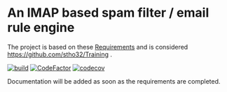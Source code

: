 # An IMAP based spam filter / email rule engine

The project is based on these [Requirements](Documentation/Requirements.md) and is considered https://github.com/stho32/Training .

[![build](https://github.com/stho32/CH021-Console-Linux-CSharp-001/actions/workflows/dotnet.yml/badge.svg)](https://github.com/stho32/CH021-Console-Linux-CSharp-001/actions/workflows/dotnet.yml) [![CodeFactor](https://www.codefactor.io/repository/github/stho32/p021-console-linux-csharp-001/badge)](https://www.codefactor.io/repository/github/stho32/p021-console-linux-csharp-001) [![codecov](https://codecov.io/gh/stho32/P021-Console-Linux-CSharp-001/branch/main/graph/badge.svg?token=JUOXZSCV33)](https://codecov.io/gh/stho32/P021-Console-Linux-CSharp-001)

Documentation will be added as soon as the requirements are completed.



